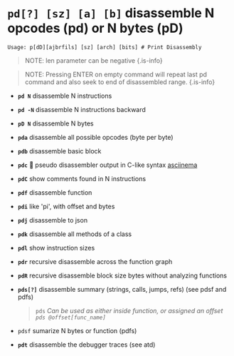<!-- TITLE: pd -->

#  **`pd[?] [sz] [a] [b]`** disassemble N opcodes (pd) or N bytes (pD)


```text
Usage: p[dD][ajbrfils] [sz] [arch] [bits] # Print Disassembly
```


> NOTE: len parameter can be negative {.is-info}

> NOTE: Pressing ENTER on empty command will repeat last pd command and also seek to end of disassembled range. {.is-info}

- **`pd N`** disassemble N instructions
- **`pd -N`** disassemble N instructions backward
- **`pD N`** disassemble N bytes
- **`pda`** disassemble all possible opcodes (byte per byte)
- **`pdb`** disassemble basic block
- **`pdc`** 🚀 pseudo disassembler output in C-like syntax [asciinema](https://asciinema.org/a/B5GTvDyOpRPn488Da6mkGcBgC)
- **`pdC`** show comments found in N instructions
- **`pdf`** disassemble function
- **`pdi`** like 'pi', with offset and bytes
- **`pdj`** disassemble to json
- **`pdk`** disassemble all methods of a class
- **`pdl`** show instruction sizes
- **`pdr`** recursive disassemble across the function graph
- **`pdR`** recursive disassemble block size bytes without analyzing functions
- **`pds[?]`** disassemble summary (strings, calls, jumps, refs) (see pdsf and pdfs)
  > `pds` _Can be used as either inside function, or assigned an offset `pds @offset[func_name]`_

- `pdsf`  sumarize N bytes or function (pdfs)
- **`pdt`** disassemble the debugger traces (see atd)

<p hidden>pd pD pda pdb pdc pdC pdf pdi pdj pdk pdl pdr pdR pds pdt</p>